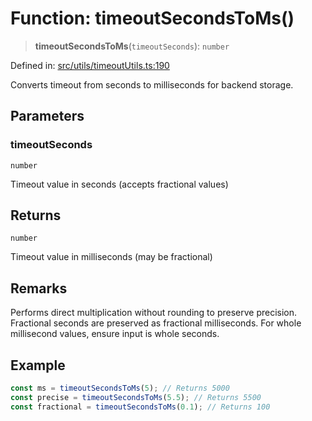 # Function: timeoutSecondsToMs()

> **timeoutSecondsToMs**(`timeoutSeconds`): `number`

Defined in: [src/utils/timeoutUtils.ts:190](https://github.com/Nick2bad4u/Uptime-Watcher/blob/main/src/utils/timeoutUtils.ts#L190)

Converts timeout from seconds to milliseconds for backend storage.

## Parameters

### timeoutSeconds

`number`

Timeout value in seconds (accepts fractional values)

## Returns

`number`

Timeout value in milliseconds (may be fractional)

## Remarks

Performs direct multiplication without rounding to preserve precision.
Fractional seconds are preserved as fractional milliseconds. For whole
millisecond values, ensure input is whole seconds.

## Example

```typescript
const ms = timeoutSecondsToMs(5); // Returns 5000
const precise = timeoutSecondsToMs(5.5); // Returns 5500
const fractional = timeoutSecondsToMs(0.1); // Returns 100
```
